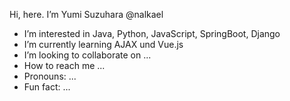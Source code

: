 Hi, here. I’m Yumi Suzuhara @nalkael

- I’m interested in Java, Python, JavaScript, SpringBoot, Django 
- I’m currently learning AJAX und Vue.js
- I’m looking to collaborate on ...
- How to reach me ...
- Pronouns: ...
- Fun fact: ...

<!---
nalkael/nalkael is a ✨ special ✨ repository because its `README.md` (this file) appears on your GitHub profile.
--->


